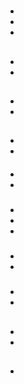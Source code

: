 # 

[]()[]()

## 

- 

- 

- 

## 

## 

> 



- 



- 

## 





- 
- 

> 

## 



### 



#### 

> 

#### 

- 

- 

#### 

- []()
- []()

### 

#### 



#### 

- 

- 

- 

#### 

##### 

- []()
- []()

### 

#### 



#### 

- 

- 



## 

- 

- 



### 

### 

## 

- 

